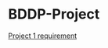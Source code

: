 # BDDP-Project
[Project 1 requirement](https://docs.google.com/document/d/1FDZSSLRbBLHv4HUTN7rVKiBjZIeoRNkcObq41sRu9gE/edit)
